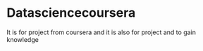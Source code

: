# Datasciencecoursera
It is for project from coursera and it is also for project and to gain knowledge 
